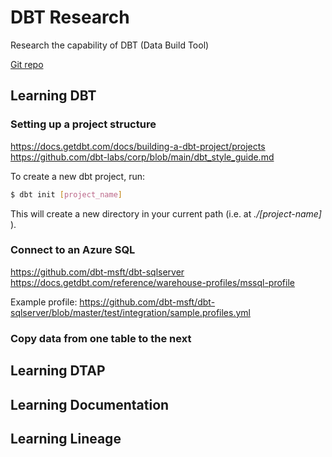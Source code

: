 # DBT Research
Research the capability of DBT (Data Build Tool)

[Git repo](https://github.com/schalkje/DBTResearch)

## Learning DBT
### Setting up a project structure
https://docs.getdbt.com/docs/building-a-dbt-project/projects
https://github.com/dbt-labs/corp/blob/main/dbt_style_guide.md


To create a new dbt project, run:
``` Bash
$ dbt init [project_name]
```
This will create a new directory in your current path (i.e. at _./[project-name]_ ).

### Connect to an Azure SQL
https://github.com/dbt-msft/dbt-sqlserver
https://docs.getdbt.com/reference/warehouse-profiles/mssql-profile

Example profile:
https://github.com/dbt-msft/dbt-sqlserver/blob/master/test/integration/sample.profiles.yml


### Copy data from one table to the next

## Learning DTAP

## Learning Documentation

## Learning Lineage

